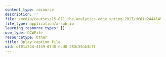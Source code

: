 ```yaml
---
content_type: resource
description: ''
file: /media/courses/15-071-the-analytics-edge-spring-2017/df01a244414967d8ecd8283c50ab3c7f_Du0HgYO3E6U.srt
file_type: application/x-subrip
learning_resource_types: []
ocw_type: OCWFile
resourcetype: Other
title: 3play caption file
uid: df01a244-4149-67d8-ecd8-283c50ab3c7f
---
```

